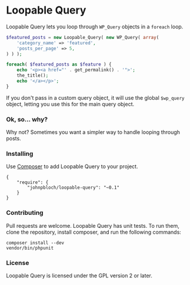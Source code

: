 # Loopable Query

Loopable Query lets you loop through `WP_Query` objects in a `foreach` loop.

```php
$featured_posts = new Loopable_Query( new WP_Query( array(
	'category_name' => 'featured',
	'posts_per_page' => 5,
) ) );

foreach( $featured_posts as $feature ) {
	echo '<p><a href="' . get_permalink() . '">';
	the_title();
	echo '</a></p>';
}
```

If you don't pass in a custom query object, it will use the global
`$wp_query` object, letting you use this for the main query object.

### Ok, so... why?

Why not? Sometimes you want a simpler way to handle looping through posts.

### Installing

Use [Composer](http://getcomposer.org) to add Loopable Query to your project.

```
{
	"require": {
		"johnpbloch/loopable-query": "~0.1"
	}
}
```

### Contributing

Pull requests are welcome. Loopable Query has unit tests. To run them, clone the repository, install composer, and run the following commands:

```
composer install --dev
vendor/bin/phpunit
```

### License

Loopable Query is licensed under the GPL version 2 or later.


